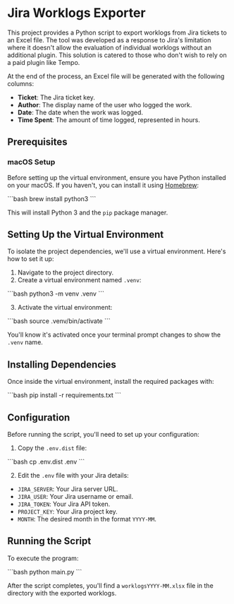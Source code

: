 # Jira Worklogs Exporter

This project provides a Python script to export worklogs from Jira tickets to an Excel file. The tool was developed as a response to Jira's limitation where it doesn't allow the evaluation of individual worklogs without an additional plugin. This solution is catered to those who don't wish to rely on a paid plugin like Tempo.

At the end of the process, an Excel file will be generated with the following columns:

- **Ticket**: The Jira ticket key.
- **Author**: The display name of the user who logged the work.
- **Date**: The date when the work was logged.
- **Time Spent**: The amount of time logged, represented in hours.

## Prerequisites

### macOS Setup

Before setting up the virtual environment, ensure you have Python installed on your macOS. If you haven't, you can install it using [Homebrew](https://brew.sh/):

\```bash
brew install python3
\```

This will install Python 3 and the `pip` package manager.

## Setting Up the Virtual Environment

To isolate the project dependencies, we'll use a virtual environment. Here's how to set it up:

1. Navigate to the project directory.
2. Create a virtual environment named `.venv`:

\```bash
python3 -m venv .venv
\```

3. Activate the virtual environment:

\```bash
source .venv/bin/activate
\```

You'll know it's activated once your terminal prompt changes to show the `.venv` name.

## Installing Dependencies

Once inside the virtual environment, install the required packages with:

\```bash
pip install -r requirements.txt
\```

## Configuration

Before running the script, you'll need to set up your configuration:

1. Copy the `.env.dist` file:

\```bash
cp .env.dist .env
\```

2. Edit the `.env` file with your Jira details:

- `JIRA_SERVER`: Your Jira server URL.
- `JIRA_USER`: Your Jira username or email.
- `JIRA_TOKEN`: Your Jira API token.
- `PROJECT_KEY`: Your Jira project key.
- `MONTH`: The desired month in the format `YYYY-MM`.

## Running the Script

To execute the program:

\```bash
python main.py
\```

After the script completes, you'll find a `worklogsYYYY-MM.xlsx` file in the directory with the exported worklogs.
